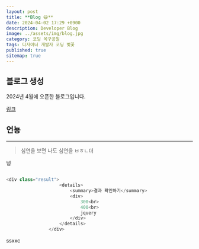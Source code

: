 ```yaml
---
layout: post
title: **Blog 😃**
date: 2024-04-02 17:29 +0900
description: Developer Blog
image: ../assets/img/blog.jpg
category: 코딩 옥구공원
tags: 디자이너 개발자 코딩 벚꽃
published: true
sitemap: true
---
```


## 블로그 생성
2024년 4월에 오픈한 블로그입니다.


[링크](https://github.com/Hyeji1364/class2024)

## 언뇽

<hr/>

> 심연을 보면 나도 심연을 ㅂㅎㄴ더  


넝

```javascript

<div class="result">
                    <details>
                        <summary>결과 확인하기</summary>
                        <div>
                            300<br>
                            400<br>
                            jquery
                        </div>
                    </details>
                </div>
```

ssxxc

